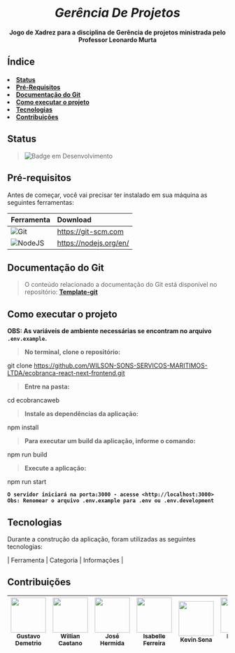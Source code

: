 <b>
  <i>
    <h1 align="center">
  Gerência De Projetos
  </h1>
 </i>
<p align="center">
  Jogo de Xadrez para a disciplina de Gerência de projetos ministrada pelo Professor Leonardo Murta 
</p>
</b>

<h2 align="left">
  Índice
</h2>

<h4>
  <li><a href="#status">Status</a></li>
  <li><a href="#requisitos">Pré-Requisitos</a></li>
  <li><a href="#documentacao">Documentação do Git</a></li>
  <li><a href="#executar">Como executar o projeto</a><br></li>
  <li><a href="#tecnologias">Tecnologias</a><br></li>
  <li><a href="#contribuicoes">Contribuições</a></li>
</h4>

<h2 id="status"> 
  Status
</h2>

> ![Badge em Desenvolvimento](http://img.shields.io/static/v1?label=STATUS&message=EM%20DESENVOLVIMENTO&color=yellow&style=for-the-badge)

<h2 id="requisitos"> 
  Pré-requisitos
</h2>

<p> 
 Antes de começar, você vai precisar ter instalado em sua máquina as seguintes ferramentas:
 
| Ferramenta | Download |
|:--- | :--- |
|![Git](https://img.shields.io/badge/git%20-%23121011.svg?&style=for-the-badge&logo=git&logoColor=red)| https://git-scm.com |
|![NodeJS](https://img.shields.io/badge/node.js-6DA55F?style=for-the-badge&logo=node.js&logoColor=white) | https://nodejs.org/en/ |
</p>

<h2 id="documentacao"> 
  Documentação do Git
</h2>

> O conteúdo relacionado a documentação do Git está disponível no repositório: <b>[Template-git](https://github.com/WILSON-SONS-SERVICOS-MARITIMOS-LTDA/template-git)</b> 

<h2 id="executar"> 
  Como executar o projeto
</h2>

<b>OBS: As variáveis de ambiente necessárias se encontram no arquivo `.env.example`.</b><br/>

> <b>No terminal, clone o repositório:</b>

  git clone https://github.com/WILSON-SONS-SERVICOS-MARITIMOS-LTDA/ecobranca-react-next-frontend.git
 
> <b>Entre na pasta:</b>

  cd ecobrancaweb

> <b>Instale as dependências da aplicação:</b>

  npm install

> <b>Para executar um build da aplicação, informe o comando:</b>

  npm run build

> <b>Execute a aplicação:</b>

  npm run start


<b>`O servidor iniciará na porta:3000 - acesse <http://localhost:3000>`</b><br>
<b>`Obs: Renomear o arquivo .env.example para .env ou .env.development`</b>

<h2 id="tecnologias"> 
  Tecnologias
</h2>

<p>
  Durante a construção da aplicação, foram utilizadas as seguintes tecnologias:
</p>

| Ferramenta | Categoria | Informações |


<h2 id="contribuicoes"> 
  Contribuições
</h2>

| <a href="https://github.com/ws-gmdo"><img src="https://github.com/ws-gmdo.png?" height="80px" width="80px;" /><br><sub>Gustavo Demetrio</b></sub></a><br/> | <a href="https://github.com/ws-wcdf"><img src="https://github.com/ws-wcdf.png?" height="80px" width="80px;" /><br><sub>Willian Caetano</b></sub></a><br/>| <a href="https://github.com/ws-jeh"><img src="https://github.com/ws-jeh.png?" height="80px" width="80px;" /><br><sub>José Hermida</b></sub></a><br/> | <a href="https://github.com/ws-e-inuf"><img src="https://github.com/ws-e-inuf.png?" height="80px" width="80px;" /><br><sub>Isabelle Ferreira</b></sub></a><br/> | <a href="https://github.com/ws-ksda"><img src="https://github.com/ws-ksda.png?" height="80px" width="80px;" /><br><sub>Kevin Sena</b></sub></a><br/>| <a href="https://github.com/ws-e-psas"><img src="https://github.com/ws-e-psas.png?" height="80px" width="80px;" /><br><sub>Philippe Simões</b></sub></a><br/>|
|:---: | :---: | :---: | :---: | :---: | :---: |
